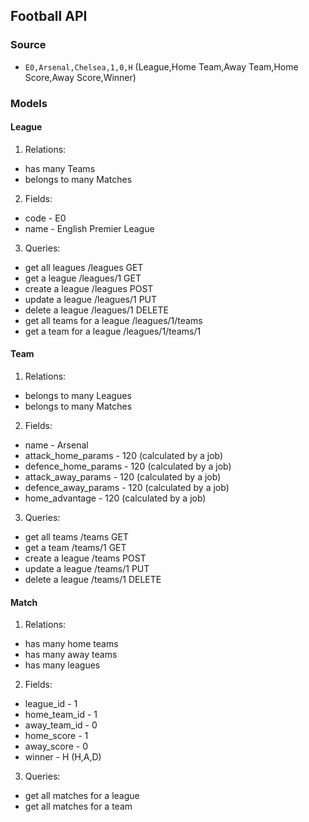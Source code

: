 ## Football API

### Source
- `E0,Arsenal,Chelsea,1,0,H` (League,Home Team,Away Team,Home Score,Away Score,Winner)

### Models
#### League 

1. Relations:
  - has many Teams
  - belongs to many Matches

2. Fields:
  - code - E0
  - name - English Premier League
   
3. Queries:
  - get all leagues /leagues GET
  - get a league /leagues/1 GET
  - create a league /leagues POST
  - update a league /leagues/1 PUT
  - delete a league /leagues/1 DELETE
  - get all teams for a league /leagues/1/teams
  - get a team for a league /leagues/1/teams/1

#### Team 
1. Relations:
  - belongs to many Leagues
  - belongs to many Matches

2. Fields:
  - name - Arsenal
  - attack_home_params - 120 (calculated by a job)
  - defence_home_params - 120 (calculated by a job)
  - attack_away_params - 120 (calculated by a job)
  - defence_away_params - 120 (calculated by a job) 
  - home_advantage - 120 (calculated by a job)
  
3. Queries:
  - get all teams /teams GET
  - get a team /teams/1 GET
  - create a league /teams POST
  - update a league /teams/1 PUT
  - delete a league /teams/1 DELETE

#### Match 

1. Relations:
  - has many home teams
  - has many away teams
  - has many leagues
  
2. Fields:
  - league_id - 1
  - home_team_id - 1
  - away_team_id - 0
  - home_score - 1
  - away_score - 0
  - winner - H (H,A,D)
3. Queries:
  - get all matches for a league
  - get all matches for a team


